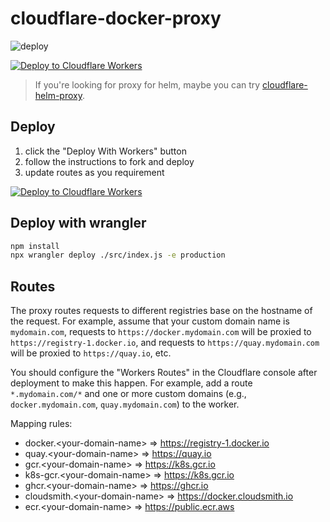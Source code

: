 # cloudflare-docker-proxy

![deploy](https://github.com/ciiiii/cloudflare-docker-proxy/actions/workflows/deploy.yaml/badge.svg)

[![Deploy to Cloudflare Workers](https://deploy.workers.cloudflare.com/button)](https://deploy.workers.cloudflare.com/?url=https://github.com/ciiiii/cloudflare-docker-proxy)

> If you're looking for proxy for helm, maybe you can try [cloudflare-helm-proxy](https://github.com/ciiiii/cloudflare-helm-proxy).

## Deploy

1. click the "Deploy With Workers" button
2. follow the instructions to fork and deploy
3. update routes as you requirement

[![Deploy to Cloudflare Workers](https://deploy.workers.cloudflare.com/button)](https://deploy.workers.cloudflare.com/?url=https://github.com/ciiiii/cloudflare-docker-proxy)

## Deploy with wrangler

```bash
npm install
npx wrangler deploy ./src/index.js -e production
```

## Routes

The proxy routes requests to different registries base on the hostname of the request. For example, assume that your custom domain name is `mydomain.com`, requests to `https://docker.mydomain.com` will be proxied to `https://registry-1.docker.io`, and requests to `https://quay.mydomain.com` will be proxied to `https://quay.io`, etc.

You should configure the "Workers Routes" in the Cloudflare console after deployment to make this happen. For example, add a route `*.mydomain.com/*` and one or more custom domains (e.g., `docker.mydomain.com`, `quay.mydomain.com`) to the worker.

Mapping rules:
* docker.\<your-domain-name\> => https://registry-1.docker.io
* quay.\<your-domain-name\> => https://quay.io
* gcr.\<your-domain-name\> => https://k8s.gcr.io
* k8s-gcr.\<your-domain-name\> => https://k8s.gcr.io
* ghcr.\<your-domain-name\> => https://ghcr.io
* cloudsmith.\<your-domain-name\> => https://docker.cloudsmith.io
* ecr.\<your-domain-name\> => https://public.ecr.aws
